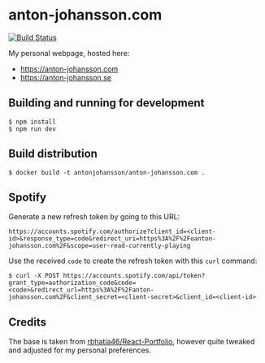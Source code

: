 # anton-johansson.com

[![Build Status](https://travis-ci.org/anton-johansson/anton-johansson.com.svg)](https://travis-ci.org/anton-johansson/anton-johansson.com)

My personal webpage, hosted here:
* https://anton-johansson.com
* https://anton-johansson.se


## Building and running for development

```shell
$ npm install
$ npm run dev
```


## Build distribution

```shell
$ docker build -t antonjohansson/anton-johansson.com .
```

## Spotify

Generate a new refresh token by going to this URL:

```
https://accounts.spotify.com/authorize?client_id=<client-id>&response_type=code&redirect_uri=https%3A%2F%2Foanton-johansson.com%2F&scope=user-read-currently-playing
```

Use the received `code` to create the refresh token with this `curl` command:

```
$ curl -X POST https://accounts.spotify.com/api/token?grant_type=authorization_code&code=<code>&redirect_url=https%3A%2F%2Fanton-johansson.com%2F&client_secret=<client-secret>&client_id=<client-id>
```


## Credits

The base is taken from [rbhatia46/React-Portfolio](https://github.com/rbhatia46/React-Portfolio), however quite tweaked and adjusted for my personal preferences.
